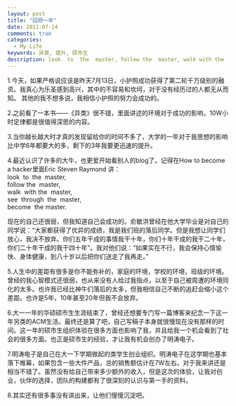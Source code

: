 ```yaml
---
layout: post
title: "回顾一年"
date: 2011-07-14
comments: true
categories:
  - My Life
keywords: 异类, 提升, 硕市生
description: look  to  the  master, follow the  master, walk with the  master, see  through  the  master, become  the master. 
---
```

1.今天，如果严格说应该是昨天7月13日，小护照成功获得了第二轮千万级别的融资。我真心为乐圣感到高兴，其中的不容易和坎坷，对于没有经历过的人都无从而知。 其他的我不想多说，我相信小护照的努力会成功的。

2.之前看了一本书——《异类》很不错，里面讲述的环境对于成功的影响，10W小时定律都是很值得深思的内容。

3.当你越长越大时才真的发现留给你的时间不多了，大学的一年对于我思想的影响比中学6年都要大的多，剩下的3年我要更迅速的提升。

4.最近认识了许多的大牛，也更爱开始看别人的blog了。记得在How to become a hacker里面Eric Steven Raymond 讲：  
look  to  the  master,  
follow the  master,  
walk  with the  master,  
see  through  the  master,  
become  the master.

<!-- more -->

现在的自己还很弱，但我知道自己会成功的。俞敏洪曾经在他大学毕业是对自己的同学说：“大家都获得了优异的成绩，我是我们班的落后同学。但是我想让同学们放心，我决不放弃。你们五年干成的事情我干十年，你们十年干成的我干二十年，你们二十年干成的我干四十年”。我对他们说：“如果实在不行，我会保持心情愉快、身体健康，到八十岁以后把你们送走了我再走。”

5.人生中的差距有很多是你不能弥补的，家庭的环境，学校的环境，班级的环境。曾经的我心智模式还很弱，也从来没有人给过我指点，以至于自己被周遭的环境同化的太多。也许我已经比神牛们落后的太多，但我相信自己不断的追赶会缩小这个差距。也许是5年，10年甚至20年但我不会放弃。

6.大一一年的华硕硕市生生涯结束了，曾经还想要专门写一篇博客来纪念一下这一年另类的ACM生活。最终还是算了吧，自己写稿子本身就很慢现在没有那样的时间。这一年的硕市生组织体验在很多方面也影响了我，并且给我一个机会看到了社会的很多方面。也正是硕市生的经验，才让我有机会创办了明涛电子。

7.明涛电子是自己在大一下学期做起的类学生创业组织。明涛电子在这学期也基本落下帷幕，如果包含一些大件产品，总的销售额估计在7W左右。对于我来讲还是相当不错了。虽然没有给自己带来多少额外的收入，但是这次的体验，让我对创业，伙伴的选择，团队的构建都有了很深刻的认识与第一手的资料。

8.其实还有很多事没有讲出来，让他们慢慢沉淀吧。